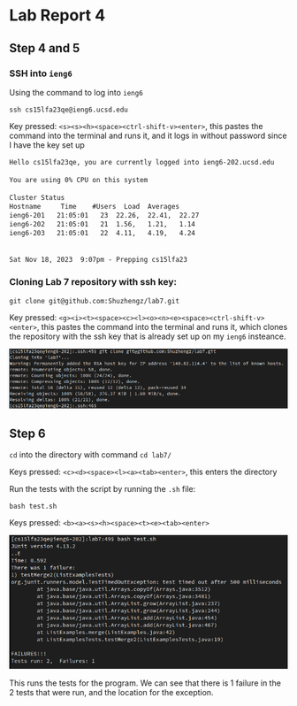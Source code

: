 # Lab Report 4

## Step 4 and 5

### SSH into `ieng6`

Using the command to log into `ieng6`

```
ssh cs15lfa23qe@ieng6.ucsd.edu
```

Key pressed: `<s><s><h><space><ctrl-shift-v><enter>`, this pastes the command into the terminal
and runs it, and it logs in without password since I have the key set up

```
Hello cs15lfa23qe, you are currently logged into ieng6-202.ucsd.edu

You are using 0% CPU on this system

Cluster Status 
Hostname     Time    #Users  Load  Averages  
ieng6-201   21:05:01   23  22.26,  22.41,  22.27
ieng6-202   21:05:01   21  1.56,   1.21,   1.14
ieng6-203   21:05:01   22  4.11,   4.19,   4.24

 
Sat Nov 18, 2023  9:07pm - Prepping cs15lfa23
```

### Cloning Lab 7 repository with ssh key:

```
git clone git@github.com:Shuzhengz/lab7.git
```

Key pressed: `<g><i><t><space><c><l><o><n><e><space><ctrl-shift-v><enter>`, this pastes the
command into the terminal and runs it, which clones the repository with the ssh key that is
already set up on my `ieng6` insteance.

![cloning with ssh](images/Screenshot%20from%202023-11-19%2021-29-23.png)

## Step 6

`cd` into the directory with command `cd lab7/`

Keys pressed: `<c><d><space><l><a><tab><enter>`, this enters the directory

Run the tests with the script by running the `.sh` file:

```
bash test.sh
```

Keys pressed: `<b><a><s><h><space><t><e><tab><enter>`

![run test](images/Screenshot%20from%202023-11-19%2021-33-45.png)

This runs the tests for the program. We can see that there is 1 failure in the 2 tests that were 
run, and the location for the exception.
